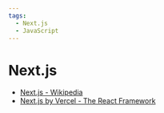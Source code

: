 ```yaml
---
tags:
  - Next.js
  - JavaScript
---
```


# Next.js

- [Next.js - Wikipedia](https://en.wikipedia.org/wiki/Next.js)
- [Next.js by Vercel - The React Framework](https://nextjs.org/)
